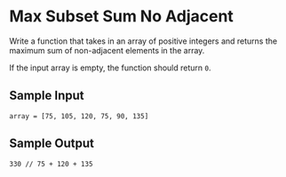 # Max Subset Sum No Adjacent
Write a function that takes in an array of positive integers and returns the maximum sum of non-adjacent elements in the array.

If the input array is empty, the function should return ```0```.
## Sample Input
``` 
array = [75, 105, 120, 75, 90, 135]
```
## Sample Output
```
330 // 75 + 120 + 135
```